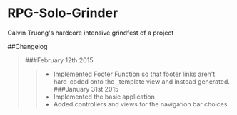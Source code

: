 # RPG-Solo-Grinder
Calvin Truong's hardcore intensive grindfest of a project

##Changelog
>###February 12th 2015
>>+ Implemented Footer Function so that footer links aren't hard-coded onto the _template view and instead generated.
>###January 31st 2015
>>+ Implemented the basic application
>>+ Added controllers and views for the navigation bar choices
